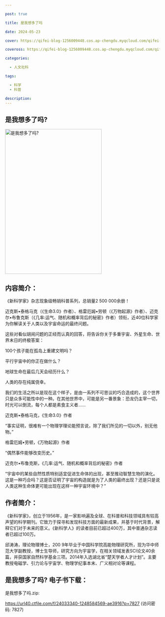 ```yaml
---

post: true

title: 是我想多了吗

date: 2024-05-23

cover: https://qifei-blog-1256009448.cos.ap-chengdu.myqcloud.com/qifei-blog/6638424a0ea9cb1403a6e866.jpg

coveross: https://qifei-blog-1256009448.cos.ap-chengdu.myqcloud.com/qifei-blog/6638424a0ea9cb1403a6e866.jpg

categories:

  - 人文社科

tags:

  - 科学
  - 科普

description:
---
```


## 是我想多了吗?
<img alt="是我想多了吗?" class="aligncenter loading" data-was-processed="true" decoding="async" fetchpriority="high" height="471" src="https://qifei-blog-1256009448.cos.ap-chengdu.myqcloud.com/qifei-blog/6638424a0ea9cb1403a6e866.jpg  " style="cursor: zoom-in;" width="314"/>

## 内容简介：

《新科学家》杂志现象级畅销科普系列，总销量2 500 000余册！

迈克斯•泰格马克（《生命3.0》作者）、格雷厄姆•劳顿（《万物起源》作者）、迈克尔•布鲁克斯（《几率:运气、随机和概率背后的秘密》作者）领衔，近40位科学家为你解读关于人类以及宇宙命运的最终问题。

这些对看似胡闹问题的正经而认真的回答，将告诉你关于多重宇宙、外星生命、世界末日的终极答案：

100个孩子能在孤岛上重建文明吗？

平行宇宙中的你正在做什么？

地球生命在最后几天会经历什么？

人类的存在纯属侥幸。

我们的生活之所以是现在这个样子，是由一系列不可思议的巧合造成的，这个世界只是众多可能性中的一种。在其他世界中，可能是另一番景象：恐龙仍主宰一切，时光可以倒流，每个人都是素食主义者……

迈克斯•泰格马克，《生命3.0》作者

“事实证明，很难有一个物理学理论能预言说，除了我们所见的一切以外，别无他物。”

格雷厄姆•劳顿，《万物起源》作者

“偶然事件能够改变历史。”

迈克尔•布鲁克斯，《几率:运气、随机和概率背后的秘密》作者

“宇宙中的某些自然性质特别适宜促进生命体的出现，甚至推动智慧生物的演化。这是一种巧合吗？这是否证明了宇宙的构造就是为了人类的最终出现？还是只是说人类这种生命体更可能出现在这样一种宇宙环境中？”

## 作者简介：

《新科学家》，创立于1956年，是一家影响遍及全球、在科普和科技领域具有较高声望的科学期刊。它致力于探寻和发现科技方面的最新成果，并基于时代背景，解释它们对于未来的意义。《新科学人》的读者目前已超过400万，其中普通杂志读者已超过100万。

邱涛涛，理论物理博士，200 9年毕业于中国科学院高能物理研究所，现为华中师范大学副教授，博士生导师，研究方向为宇宙学，在相关领域发表SCI论文40余篇，并获国家自然科学基金三项。2014年入选湖北省“楚天学者人才计划”。主要教授电磁学、引力论与宇宙学、物理学纪事本末、广义相对论等课程。

## 是我想多了吗? 电子书下载：
是我想多了吗.zip: 

https://url40.ctfile.com/f/24033340-1248584569-ae3916?p=7827 (访问密码: 7827)
